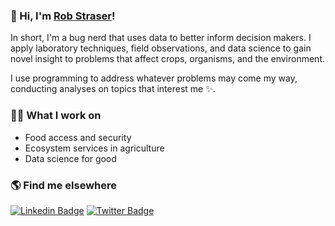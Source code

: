 ### 👋 Hi, I'm [Rob Straser](https://www.robstraser.com)!

In short, I'm a bug nerd that uses data to better inform decision makers. I apply laboratory techniques, field observations, and data science to gain novel insight to problems that affect crops, organisms, and the environment.

I use programming to address whatever problems may come my way, conducting analyses on topics that interest me ✨.


### 👨‍💻 What I work on
<!-- THEMES-LIST:START -->
- Food access and security
- Ecosystem services in agriculture
- Data science for good
<!-- THEMES-LIST:END -->


### 🌎 Find me elsewhere

[![Linkedin Badge](https://img.shields.io/badge/-LinkedIn-blue?style=flat-square&logo=Linkedin&logoColor=white&link=https://www.linkedin.com/in/robstraser/)](https://www.linkedin.com/in/robstraser/)  [![Twitter Badge](https://img.shields.io/badge/-Twitter-1ca0f1?style=flat-square&labelColor=1ca0f1&logo=twitter&logoColor=white&link=https://twitter.com/RobStraser)](https://twitter.com/RobStraser)



